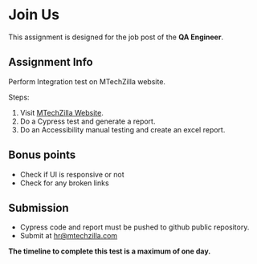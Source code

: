 
# Join Us

This assignment is designed for the job post of the **QA Engineer**.

## Assignment Info

Perform Integration test on MTechZilla website.

Steps:

1. Visit [MTechZilla Website](https://mtechzilla.com).
2. Do a Cypress test and generate a report.
3. Do an Accessibility manual testing and create an excel report.

## Bonus points

- Check if UI is responsive or not
- Check for any broken links

## Submission

- Cypress code and report must be pushed to github public repository.
- Submit at hr@mtechzilla.com

**The timeline to complete this test is a maximum of one day.**
